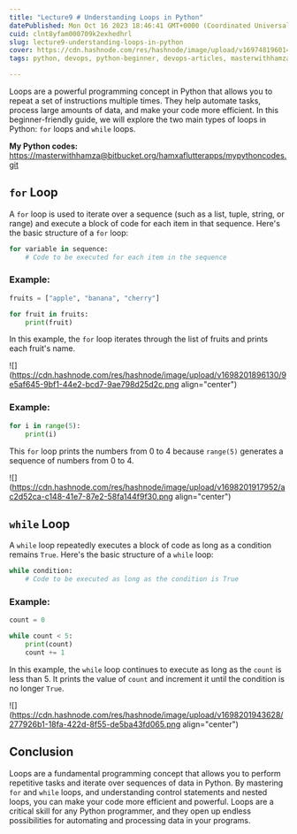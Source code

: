 ```yaml
---
title: "Lecture9 # Understanding Loops in Python"
datePublished: Mon Oct 16 2023 18:46:41 GMT+0000 (Coordinated Universal Time)
cuid: clnt8yfam000709k2exhedhrl
slug: lecture9-understanding-loops-in-python
cover: https://cdn.hashnode.com/res/hashnode/image/upload/v1697481960141/74ac0c65-afe4-47d0-acbd-a2e7322911bc.png
tags: python, devops, python-beginner, devops-articles, masterwithhamza

---
```


Loops are a powerful programming concept in Python that allows you to repeat a set of instructions multiple times. They help automate tasks, process large amounts of data, and make your code more efficient. In this beginner-friendly guide, we will explore the two main types of loops in Python: `for` loops and `while` loops.

**My Python codes:** [https://masterwithhamza@bitbucket.org/hamxaflutterapps/mypythoncodes.git](https://masterwithhamza@bitbucket.org/hamxaflutterapps/mypythoncodes.git)

## `for` **Loop**

A `for` loop is used to iterate over a sequence (such as a list, tuple, string, or range) and execute a block of code for each item in that sequence. Here's the basic structure of a `for` loop:

```python
for variable in sequence:
    # Code to be executed for each item in the sequence
```

### **Example:**

```python
fruits = ["apple", "banana", "cherry"]

for fruit in fruits:
    print(fruit)
```

In this example, the `for` loop iterates through the list of fruits and prints each fruit's name.

![](https://cdn.hashnode.com/res/hashnode/image/upload/v1698201896130/9e5af645-9bf1-44e2-bcd7-9ae798d25d2c.png align="center")

### **Example:**

```python
for i in range(5):
    print(i)
```

This `for` loop prints the numbers from 0 to 4 because `range(5)` generates a sequence of numbers from 0 to 4.

![](https://cdn.hashnode.com/res/hashnode/image/upload/v1698201917952/ac2d52ca-c148-41e7-87e2-58fa144f9f30.png align="center")

## `while` **Loop**

A `while` loop repeatedly executes a block of code as long as a condition remains `True`. Here's the basic structure of a `while` loop:

```python
while condition:
    # Code to be executed as long as the condition is True
```

### **Example:**

```python
count = 0

while count < 5:
    print(count)
    count += 1
```

In this example, the `while` loop continues to execute as long as the `count` is less than 5. It prints the value of `count` and increment it until the condition is no longer `True`.

![](https://cdn.hashnode.com/res/hashnode/image/upload/v1698201943628/277926b1-18fa-422d-8f55-de5ba43fd065.png align="center")

## **Conclusion**

Loops are a fundamental programming concept that allows you to perform repetitive tasks and iterate over sequences of data in Python. By mastering `for` and `while` loops, and understanding control statements and nested loops, you can make your code more efficient and powerful. Loops are a critical skill for any Python programmer, and they open up endless possibilities for automating and processing data in your programs.